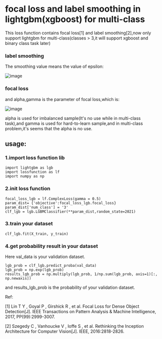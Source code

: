 # focal loss and label smoothing in lightgbm(xgboost) for multi-class
This loss function contains focal loss[1] and label smoothing[2],now only support lightgbm for multi-class(classes > 3,it will support xgboost and binary class task later)

### label smoothing
The smoothing value means the value of epsilon:

![image](https://user-images.githubusercontent.com/55391817/113477986-93d47600-94b8-11eb-9cce-5ba7dccf0365.png)

### focal loss
and alpha,gamma is the parameter of focal loss,which is:

![image](https://user-images.githubusercontent.com/55391817/113478054-f4fc4980-94b8-11eb-81b5-b10014af1a53.png)

alpha is used for imbalanced sample(It's no use while in multi-class task),and gamma is used for hard-to-learn sample,and in multi-class problem,it's seems that the alpha is no use.


## usage:

### 1.import loss function lib
```
import lightgbm as lgb
import lossfunction as lf
import numpy as np
```
### 2.init loss function
```
focal_loss_lgb = lf.ComplexLoss(gamma = 0.5)
param_dist= {'objective':focal_loss_lgb.focal_loss}
param_dist['num_class'] = '3'
clf_lgb = lgb.LGBMClassifier(**param_dist,random_state=2021)
```
### 3.train your dataset
```
clf_lgb.fit(X_train, y_train)
```
### 4.get probability result in your dataset
Here val_data is your validation dataset.

```
lgb_prob = clf_lgb.predict_proba(val_data)
lgb_prob = np.exp(lgb_prob)
results_lgb_prob = np.multiply(lgb_prob, 1/np.sum(lgb_prob, axis=1)[:, np.newaxis])
```
and results_lgb_prob is the probability of your validation dataset.

Ref:

[1] Lin T Y ,  Goyal P ,  Girshick R , et al. Focal Loss for Dense Object Detection[J]. IEEE Transactions on Pattern Analysis & Machine Intelligence, 2017, PP(99):2999-3007.

[2] Szegedy C , Vanhoucke V , Ioffe S , et al. Rethinking the Inception Architecture for Computer Vision[J]. IEEE, 2016:2818-2826.
